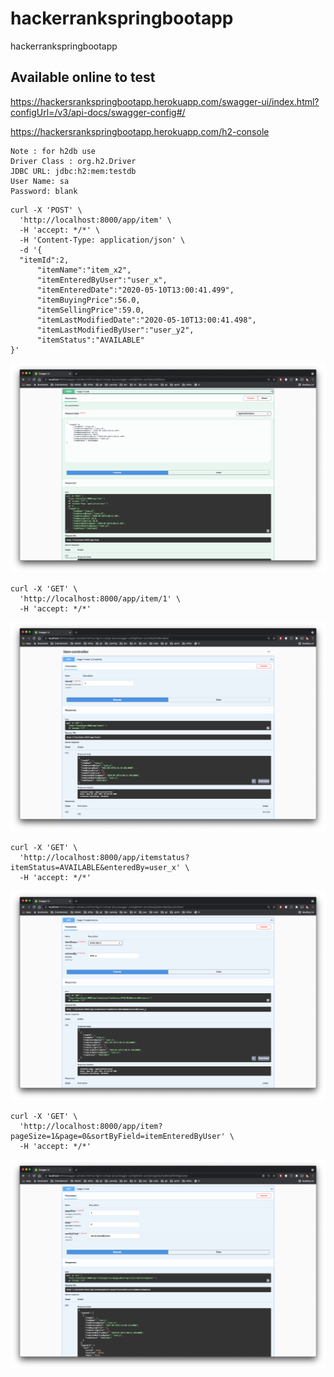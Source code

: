 # hackerrankspringbootapp
hackerrankspringbootapp

## Available online to test

https://hackersrankspringbootapp.herokuapp.com/swagger-ui/index.html?configUrl=/v3/api-docs/swagger-config#/

https://hackersrankspringbootapp.herokuapp.com/h2-console
```console
Note : for h2db use
Driver Class : org.h2.Driver
JDBC URL: jdbc:h2:mem:testdb
User Name: sa
Password: blank
```

```console
curl -X 'POST' \
  'http://localhost:8000/app/item' \
  -H 'accept: */*' \
  -H 'Content-Type: application/json' \
  -d '{
  "itemId":2,
      "itemName":"item_x2",
      "itemEnteredByUser":"user_x",
      "itemEnteredDate":"2020-05-10T13:00:41.499",
      "itemBuyingPrice":56.0,
      "itemSellingPrice":59.0,
      "itemLastModifiedDate":"2020-05-10T13:00:41.498",
      "itemLastModifiedByUser":"user_y2",
      "itemStatus":"AVAILABLE"
}'
```
![alt text](https://raw.githubusercontent.com/imdadareeph/hackerrankspringbootapp/main/screenshots/1insert.png "preview1")

```console
curl -X 'GET' \
  'http://localhost:8000/app/item/1' \
  -H 'accept: */*'
```

![alt text](https://raw.githubusercontent.com/imdadareeph/hackerrankspringbootapp/main/screenshots/5ItemsById.png "preview3")


```console
curl -X 'GET' \
  'http://localhost:8000/app/itemstatus?itemStatus=AVAILABLE&enteredBy=user_x' \
  -H 'accept: */*'
```
![alt text](https://raw.githubusercontent.com/imdadareeph/hackerrankspringbootapp/main/screenshots/7itemstatus.png "preview7")


```console
curl -X 'GET' \
  'http://localhost:8000/app/item?pageSize=1&page=0&sortByField=itemEnteredByUser' \
  -H 'accept: */*'
```

![alt text](https://raw.githubusercontent.com/imdadareeph/hackerrankspringbootapp/main/screenshots/8pagination.png "preview8")

